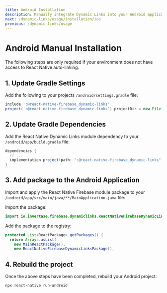```yaml
---
title: Android Installation
description: Manually integrate Dynamic Links into your Android application.
next: /dynamic-links/usage/installation/ios
previous: /dynamic-links/usage
---
```


# Android Manual Installation

The following steps are only required if your environment does not have access to React Native
auto-linking.

## 1. Update Gradle Settings

Add the following to your projects `/android/settings.gradle` file:

```groovy
include ':@react-native-firebase_dynamic-links'
project(':@react-native-firebase_dynamic-links').projectDir = new File(rootProject.projectDir, './../node_modules/@react-native-firebase/dynamic-links/android')
```

## 2. Update Gradle Dependencies

Add the React Native Dynamic Links module dependency to your `/android/app/build.gradle` file:

```groovy
dependencies {
  // ...
  implementation project(path: ":@react-native-firebase_dynamic-links")
}
```

## 3. Add package to the Android Application

Import and apply the React Native Firebase module package to your `/android/app/src/main/java/**/MainApplication.java` file:

Import the package:

```java
import io.invertase.firebase.dynamiclinks.ReactNativeFirebaseDynamicLinksPackage;
```

Add the package to the registry:

```java
protected List<ReactPackage> getPackages() {
  return Arrays.asList(
    new MainReactPackage(),
    new ReactNativeFirebaseDynamicLinksPackage(),
```

## 4. Rebuild the project

Once the above steps have been completed, rebuild your Android project:

```bash
npx react-native run-android
```
